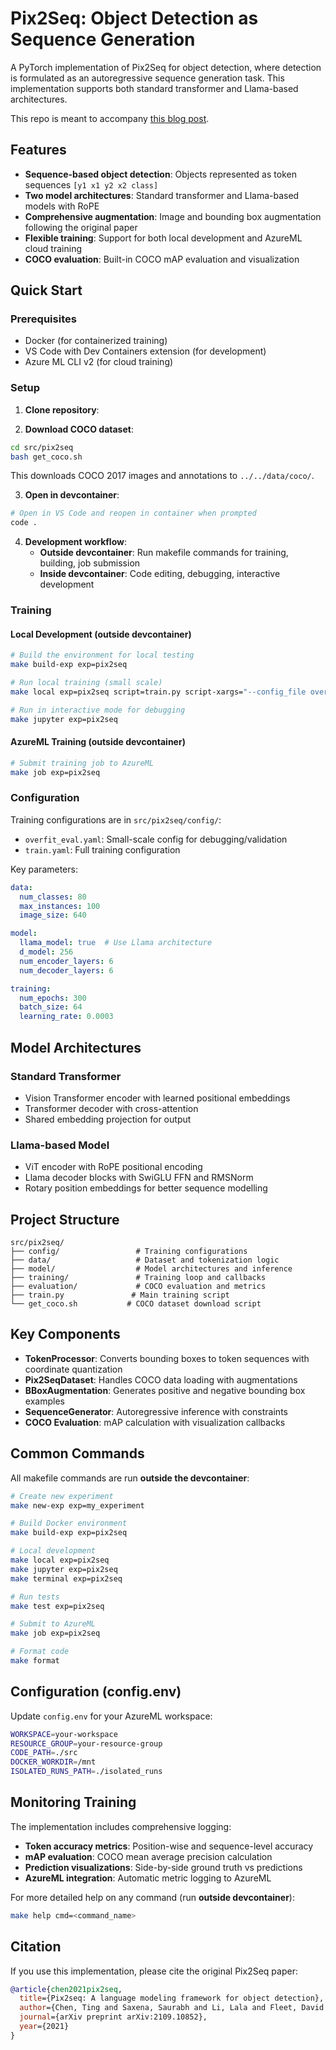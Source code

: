 # Pix2Seq: Object Detection as Sequence Generation

A PyTorch implementation of Pix2Seq for object detection, where detection is formulated as an autoregressive sequence generation task. This implementation supports both standard transformer and Llama-based architectures.

This repo is meant to accompany [this blog post](https://medium.com/@chris.p.hughes10/rethinking-object-detection-as-language-modelling-lessons-from-reimplementing-pix2seq-049104083747?source=friends_link&sk=91f149231a805674299f7a80e556b6f6).

## Features

- **Sequence-based object detection**: Objects represented as token sequences `[y1 x1 y2 x2 class]`
- **Two model architectures**: Standard transformer and Llama-based models with RoPE
- **Comprehensive augmentation**: Image and bounding box augmentation following the original paper
- **Flexible training**: Support for both local development and AzureML cloud training
- **COCO evaluation**: Built-in COCO mAP evaluation and visualization

## Quick Start

### Prerequisites

- Docker (for containerized training)
- VS Code with Dev Containers extension (for development)
- Azure ML CLI v2 (for cloud training)

### Setup

1. **Clone repository**:

2. **Download COCO dataset**:
```bash
cd src/pix2seq
bash get_coco.sh
```

This downloads COCO 2017 images and annotations to `../../data/coco/`.

3. **Open in devcontainer**:
```bash
# Open in VS Code and reopen in container when prompted
code .
```

4. **Development workflow**:
   - **Outside devcontainer**: Run makefile commands for training, building, job submission
   - **Inside devcontainer**: Code editing, debugging, interactive development

### Training

#### Local Development (outside devcontainer)
```bash
# Build the environment for local testing
make build-exp exp=pix2seq

# Run local training (small scale)
make local exp=pix2seq script=train.py script-xargs="--config_file overfit_eval.yaml"

# Run in interactive mode for debugging
make jupyter exp=pix2seq
```

#### AzureML Training (outside devcontainer)
```bash
# Submit training job to AzureML
make job exp=pix2seq
```

### Configuration

Training configurations are in `src/pix2seq/config/`:

- `overfit_eval.yaml`: Small-scale config for debugging/validation
- `train.yaml`: Full training configuration

Key parameters:
```yaml
data:
  num_classes: 80
  max_instances: 100
  image_size: 640

model:
  llama_model: true  # Use Llama architecture
  d_model: 256
  num_encoder_layers: 6
  num_decoder_layers: 6

training:
  num_epochs: 300
  batch_size: 64
  learning_rate: 0.0003
```

## Model Architectures

### Standard Transformer
- Vision Transformer encoder with learned positional embeddings
- Transformer decoder with cross-attention
- Shared embedding projection for output

### Llama-based Model  
- ViT encoder with RoPE positional encoding
- Llama decoder blocks with SwiGLU FFN and RMSNorm
- Rotary position embeddings for better sequence modelling

## Project Structure

```
src/pix2seq/
├── config/                 # Training configurations
├── data/                   # Dataset and tokenization logic
├── model/                  # Model architectures and inference
├── training/               # Training loop and callbacks
├── evaluation/             # COCO evaluation and metrics
├── train.py               # Main training script
└── get_coco.sh           # COCO dataset download script
```

## Key Components

- **TokenProcessor**: Converts bounding boxes to token sequences with coordinate quantization
- **Pix2SeqDataset**: Handles COCO data loading with augmentations
- **BBoxAugmentation**: Generates positive and negative bounding box examples
- **SequenceGenerator**: Autoregressive inference with constraints
- **COCO Evaluation**: mAP calculation with visualization callbacks

## Common Commands

All makefile commands are run **outside the devcontainer**:

```bash
# Create new experiment
make new-exp exp=my_experiment

# Build Docker environment
make build-exp exp=pix2seq

# Local development
make local exp=pix2seq
make jupyter exp=pix2seq
make terminal exp=pix2seq

# Run tests
make test exp=pix2seq

# Submit to AzureML
make job exp=pix2seq

# Format code
make format
```

## Configuration (config.env)

Update `config.env` for your AzureML workspace:

```bash
WORKSPACE=your-workspace
RESOURCE_GROUP=your-resource-group  
CODE_PATH=./src
DOCKER_WORKDIR=/mnt
ISOLATED_RUNS_PATH=./isolated_runs
```

## Monitoring Training

The implementation includes comprehensive logging:

- **Token accuracy metrics**: Position-wise and sequence-level accuracy
- **mAP evaluation**: COCO mean average precision calculation  
- **Prediction visualizations**: Side-by-side ground truth vs predictions
- **AzureML integration**: Automatic metric logging to AzureML

For more detailed help on any command (run **outside devcontainer**):
```bash
make help cmd=<command_name>
```

## Citation

If you use this implementation, please cite the original Pix2Seq paper:

```bibtex
@article{chen2021pix2seq,
  title={Pix2seq: A language modeling framework for object detection},
  author={Chen, Ting and Saxena, Saurabh and Li, Lala and Fleet, David J and Hinton, Geoffrey},
  journal={arXiv preprint arXiv:2109.10852},
  year={2021}
}
```
